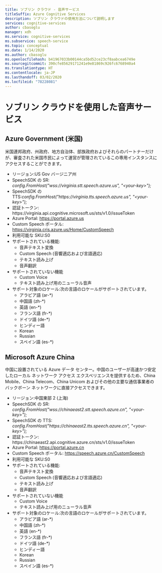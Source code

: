 ```yaml
---
title: ソブリン クラウド - 音声サービス
titleSuffix: Azure Cognitive Services
description: ソブリン クラウドの使用方法について説明します
services: cognitive-services
author: cbasoglu
manager: xdh
ms.service: cognitive-services
ms.subservice: speech-service
ms.topic: conceptual
ms.date: 1/14/2020
ms.author: cbasoglu
ms.openlocfilehash: b41967033b00144ca5bd52ce23cf8aabcea6749e
ms.sourcegitcommit: 390cfe85629171241e9e81869c926fc6768940a4
ms.translationtype: HT
ms.contentlocale: ja-JP
ms.lasthandoff: 03/02/2020
ms.locfileid: "78228081"
---
```

# <a name="speech-services-with-sovereign-clouds"></a>ソブリン クラウドを使用した音声サービス

## <a name="azure-government-united-states"></a>Azure Government (米国)

米国連邦政府、州政府、地方自治体、部族政府およびそれらのパートナーだけが、審査された米国市民によって運営が管理されているこの専用インスタンスにアクセスすることができます。
- リージョン:US Gov バージニア州
- SpeechSDK の SR: *config.FromHost("wss://virginia.stt.speech.azure.us", "\<your-key\>");*
- SpeechSDK の TTS:*config.FromHost("https[]()://virginia.tts.speech.azure.us", "\<your-key\>");*
- 認証トークン: https[]()://virginia.api.cognitive.microsoft.us/sts/v1.0/issueToken
- Azure Portal: https://portal.azure.us  
- Custom Speech ポータル: https://virginia.cris.azure.us/Home/CustomSpeech
- 利用可能な SKU:S0
- サポートされている機能:
  - 音声テキスト変換
  - Custom Speech (音響適応および言語適応)
  - テキスト読み上げ
  - 音声翻訳
- サポートされていない機能
  - Custom Voice
  - テキスト読み上げ用のニューラル音声
- サポート対象のロケール:次の言語のロケールがサポートされています。
  - アラビア語 (ar-*)
  - 中国語 (zh-*)
  - 英語 (en-*)
  - フランス語 (fr-*)
  - ドイツ語 (de-*)
  - ヒンディー語
  - Korean
  - Russian
  - スペイン語 (es-*)

## <a name="microsoft-azure-china"></a>Microsoft Azure China

中国に設置されている Azure データ センター。中国のユーザーが高速かつ安定したローカル ネットワーク アクセス エクスペリエンスを提供するため、China Mobile、China Telecom、China Unicom およびその他の主要な通信事業者のバックボーン ネットワークに直接アクセスできます。
- リージョン:中国東部 2 (上海)
- SpeechSDK の SR: *config.FromHost("wss://chinaeast2.stt.speech.azure.cn", "\<your-key\>");*
- SpeechSDK の TTS: *config.FromHost("https[]()://chinaeast2.tts.speech.azure.cn", "\<your-key\>");*
- 認証トークン: https[]()://chinaeast2.api.cognitive.azure.cn/sts/v1.0/issueToken
- Azure Portal: https://portal.azure.cn
- Custom Speech ポータル: https://speech.azure.cn/CustomSpeech
- 利用可能な SKU:S0
- サポートされている機能:
  - 音声テキスト変換
  - Custom Speech (音響適応および言語適応)
  - テキスト読み上げ
  - 音声翻訳
- サポートされていない機能
  - Custom Voice
  - テキスト読み上げ用のニューラル音声
- サポート対象のロケール:次の言語のロケールがサポートされています。
  - アラビア語 (ar-*)
  - 中国語 (zh-*)
  - 英語 (en-*)
  - フランス語 (fr-*)
  - ドイツ語 (de-*)
  - ヒンディー語
  - Korean
  - Russian
  - スペイン語 (es-*)

